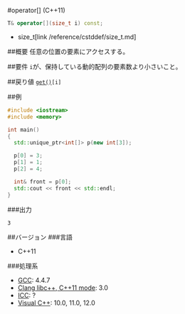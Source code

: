 #operator[] (C++11)
```cpp
T& operator[](size_t i) const;
```
* size_t[link /reference/cstddef/size_t.md]

##概要
任意の位置の要素にアクセスする。


##要件
`i`が、保持している動的配列の要素数より小さいこと。


##戻り値
[`get()`](./get.md)`[i]`


##例
```cpp
#include <iostream>
#include <memory>

int main()
{
  std::unique_ptr<int[]> p(new int[3]);

  p[0] = 3;
  p[1] = 1;
  p[2] = 4;

  int& front = p[0];
  std::cout << front << std::endl;
}
```

###出力
```
3
```

##バージョン
###言語
- C++11

###処理系
- [GCC](/implementation#gcc.md): 4.4.7
- [Clang libc++, C++11 mode](/implementation#clang.md): 3.0
- [ICC](/implementation#icc.md): ?
- [Visual C++](/implementation#visual_cpp.md): 10.0, 11.0, 12.0
